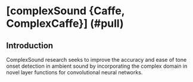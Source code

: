 # [complexSound {Caffe, ComplexCaffe}] (#pull)

## Introduction

ComplexSound research seeks to improve the accuracy and ease of tone onset detection in ambient sound by incorporating the complex domain in novel layer functions for convolutional neural networks.
